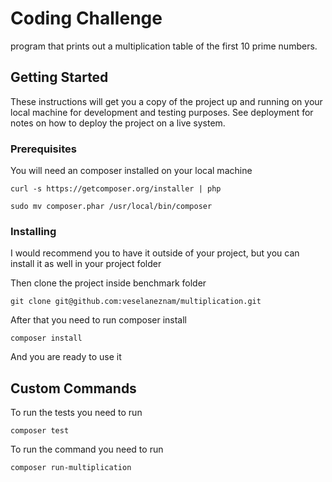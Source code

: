 # Coding Challenge

program that prints out a multiplication table of the first 10 prime
numbers.

## Getting Started

These instructions will get you a copy of the project up and running on your local machine for development and testing purposes. See deployment for notes on how to deploy the project on a live system.

### Prerequisites

You will need an composer installed on your local machine

```
curl -s https://getcomposer.org/installer | php
```

```
sudo mv composer.phar /usr/local/bin/composer
```
### Installing

I would recommend you to have it outside of your project, but you can install it as well in your project folder 

Then clone the project inside benchmark folder

```
git clone git@github.com:veselaneznam/multiplication.git
```

After that you need to run composer install
```
composer install
```

And you are ready to use it

## Custom Commands

To run the tests you need to run 
```
composer test
```
To run the command you need to run 
```
composer run-multiplication
```